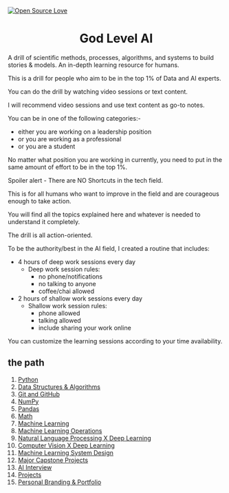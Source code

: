 [![Open Source Love](https://firstcontributions.github.io/open-source-badges/badges/open-source-v1/open-source.svg)](https://github.com/hemansnation/God-Level-AI)

<h1 align= "center" > God Level AI</h1>
<p>
A drill of scientific methods, processes, algorithms, and systems to build stories & models. An in-depth learning resource for humans.

This is a drill for people who aim to be in the top 1% of Data and AI experts.

You can do the drill by watching video sessions or text content.

I will recommend video sessions and use text content as go-to notes.

You can be in one of the following categories:-
- either you are working on a leadership position
- or you are working as a professional
- or you are a student

No matter what position you are working in currently, you need to put in the same amount of effort to be in the top 1%.

Spoiler alert - There are NO Shortcuts in the tech field.

This is for all humans who want to improve in the field and are courageous enough to take action.

You will find all the topics explained here and whatever is needed to understand it completely.

The drill is all action-oriented.

To be the authority/best in the AI field, I created a routine that includes:
- 4 hours of deep work sessions every day
    - Deep work session rules:
        - no phone/notifications
        - no talking to anyone
        - coffee/chai allowed
- 2 hours of shallow work sessions every day
    - Shallow work session rules:
        - phone allowed
        - talking allowed
        - include sharing your work online

You can customize the learning sessions according to your time availability.

</p>

## the path

1. [Python](./01_Python/)
2. [Data Structures & Algorithms](/02_Data%20Structures%20and%20Algorithms/)
3. [Git and GitHub](/02_Data%20Structures%20and%20Algorithms/)
4. [NumPy](/03_Pandas%20NumPy%20Matplotlib/)
5. [Pandas](/03_Pandas%20NumPy%20Matplotlib/)
6. [Math]()
7. [Machine Learning](/05_Machine%20Learning/)
8. [Machine‌ ‌Learning‌ Operations](/06_ML%20Ops/)
9. [Natural Language Processing X Deep Learning]()
10. [Computer Vision X Deep Learning]()
11. [Machine Learning System Design]()
12. [Major Capstone Projects]()
13. [AI Interview]()
14. [Projects](/projects/)
15. [Personal Branding & Portfolio]()

